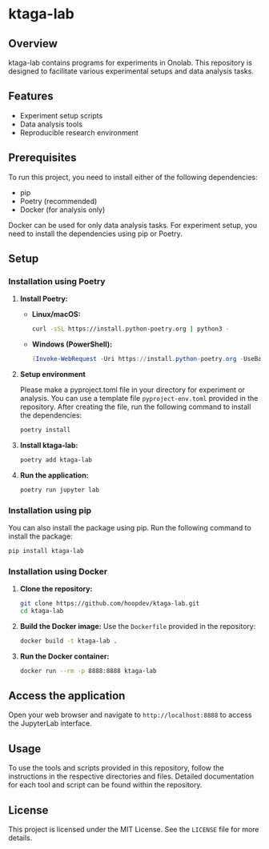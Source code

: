 # ktaga-lab

## Overview
ktaga-lab contains programs for experiments in Onolab. This repository is designed to facilitate various experimental setups and data analysis tasks.

## Features
- Experiment setup scripts
- Data analysis tools
- Reproducible research environment

## Prerequisites
To run this project, you need to install either of the following dependencies:
- pip
- Poetry (recommended)
- Docker (for analysis only)

Docker can be used for only data analysis tasks. For experiment setup, you need to install the dependencies using pip or Poetry.

## Setup

### Installation using Poetry

1. **Install Poetry:**
    - **Linux/macOS:**
      ```bash
      curl -sSL https://install.python-poetry.org | python3 -
      ```
    - **Windows (PowerShell):**
      ```powershell
      (Invoke-WebRequest -Uri https://install.python-poetry.org -UseBasicParsing).Content | python -
      ```

2. **Setup environment**

    Please make a pyproject.toml file in your directory for experiment or analysis. You can use a template file `pyproject-env.toml` provided in the repository.
    After creating the file, run the following command to install the dependencies:
    ```bash
    poetry install
    ```

3. **Install ktaga-lab:**
    ```bash
    poetry add ktaga-lab
    ```

4. **Run the application:**
    ```bash
    poetry run jupyter lab
    ```

### Installation using pip

You can also install the package using pip. Run the following command to install the package:
```bash
pip install ktaga-lab
```

### Installation using Docker

1. **Clone the repository:**
    ```bash
    git clone https://github.com/hoopdev/ktaga-lab.git
    cd ktaga-lab
    ```

2. **Build the Docker image:**
    Use the `Dockerfile` provided in the repository:
    ```bash
    docker build -t ktaga-lab .
    ```

3. **Run the Docker container:**
    ```bash
    docker run --rm -p 8888:8888 ktaga-lab
    ```

## Access the application

Open your web browser and navigate to `http://localhost:8888` to access the JupyterLab interface.

## Usage
To use the tools and scripts provided in this repository, follow the instructions in the respective directories and files. Detailed documentation for each tool and script can be found within the repository.


## License
This project is licensed under the MIT License. See the `LICENSE` file for more details.
